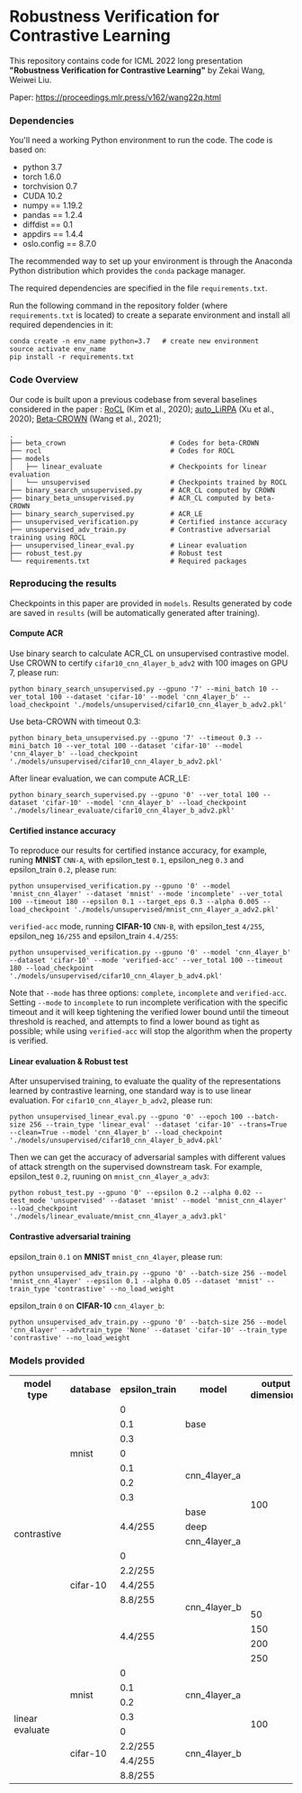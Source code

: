 # Robustness Verification for Contrastive Learning

This repository contains code for ICML 2022 long presentation **"Robustness Verification for Contrastive Learning"** by Zekai Wang, Weiwei Liu.

Paper: https://proceedings.mlr.press/v162/wang22q.html

### Dependencies

You'll need a working Python environment to run the code. The code is based on:
- python 3.7
- torch 1.6.0
- torchvision 0.7
- CUDA 10.2
- numpy == 1.19.2
- pandas == 1.2.4
- diffdist == 0.1
- appdirs == 1.4.4
- oslo.config == 8.7.0

The recommended way to set up your environment is through the Anaconda Python distribution which provides the `conda` package manager.

The required dependencies are specified in the file `requirements.txt`.

Run the following command in the repository folder (where `requirements.txt` is located) to create a separate environment and install all required dependencies in it:

```shell
conda create -n env_name python=3.7   # create new environment
source activate env_name
pip install -r requirements.txt
```

### Code Overview

Our code is built upon a previous codebase from several baselines considered in the paper :
[RoCL](https://github.com/Kim-Minseon/RoCL) (Kim et al., 2020); 
[auto_LiRPA](https://github.com/KaidiXu/auto_LiRPA) (Xu et al., 2020); 
[Beta-CROWN](https://github.com/KaidiXu/Beta-CROWN) (Wang et al., 2021); 

```
.
├── beta_crown                          # Codes for beta-CROWN
├── rocl                                # Codes for ROCL
├── models 			
│   ├── linear_evaluate                 # Checkpoints for linear evaluation
│   └── unsupervised                    # Checkpoints trained by ROCL
├── binary_search_unsupervised.py       # ACR_CL computed by CROWN
├── binary_beta_unsupervised.py         # ACR_CL computed by beta-CROWN
├── binary_search_supervised.py         # ACR_LE
├── unsupervised_verification.py        # Certified instance accuracy
├── unsupervised_adv_train.py           # Contrastive adversarial training using ROCL
├── unsupervised_linear_eval.py         # Linear evaluation
├── robust_test.py                      # Robust test
└── requirements.txt                    # Required packages
```

### Reproducing the results
Checkpoints in this paper are provided in  `models`. Results generated by code are saved in `results` (will be automatically generated after training).

#### Compute ACR
Use binary search to calculate ACR_CL on unsupervised contrastive model.
Use CROWN to certify `cifar10_cnn_4layer_b_adv2` with 100 images on GPU 7, please run:
```shell
python binary_search_unsupervised.py --gpuno '7' --mini_batch 10 --ver_total 100 --dataset 'cifar-10' --model 'cnn_4layer_b' --load_checkpoint './models/unsupervised/cifar10_cnn_4layer_b_adv2.pkl'
```
Use beta-CROWN with timeout 0.3:
```shell
python binary_beta_unsupervised.py --gpuno '7' --timeout 0.3 --mini_batch 10 --ver_total 100 --dataset 'cifar-10' --model 'cnn_4layer_b' --load_checkpoint './models/unsupervised/cifar10_cnn_4layer_b_adv2.pkl'
```
After linear evaluation, we can compute ACR_LE:
```shell
python binary_search_supervised.py --gpuno '0' --ver_total 100 --dataset 'cifar-10' --model 'cnn_4layer_b' --load_checkpoint './models/linear_evaluate/cifar10_cnn_4layer_b_adv2.pkl'
```


#### Certified instance accuracy
To reproduce our results for certified instance accuracy, for example, runing **MNIST** `CNN-A`, with epsilon_test `0.1`, epsilon_neg `0.3` and epsilon_train `0.2`, please run:
```shell
python unsupervised_verification.py --gpuno '0' --model 'mnist_cnn_4layer' --dataset 'mnist' --mode 'incomplete' --ver_total 100 --timeout 180 --epsilon 0.1 --target_eps 0.3 --alpha 0.005 --load_checkpoint './models/unsupervised/mnist_cnn_4layer_a_adv2.pkl'
```

`verified-acc` mode, running **CIFAR-10** `CNN-B`, with epsilon_test `4/255`, epsilon_neg `16/255` and epsilon_train `4.4/255`:

```shell
python unsupervised_verification.py --gpuno '0' --model 'cnn_4layer_b' --dataset 'cifar-10' --mode 'verified-acc' --ver_total 100 --timeout 180 --load_checkpoint './models/unsupervised/cifar10_cnn_4layer_b_adv4.pkl'
```

Note that `--mode` has three options: `complete`, `incomplete` and `verified-acc`. Setting `--mode` to `incomplete` to run incomplete verification with the specific timeout and it will keep tightening the verified lower bound until the timeout threshold is reached, and attempts to find a lower bound as tight as possible; while using `verified-acc` will stop the algorithm when the property is verified.


#### Linear evaluation & Robust test
After unsupervised training, to evaluate the quality of the representations learned by contrastive learning, one standard way is to use linear evaluation. For `cifar10_cnn_4layer_b_adv2`, please run:
```shell
python unsupervised_linear_eval.py --gpuno '0' --epoch 100 --batch-size 256 --train_type 'linear_eval' --dataset 'cifar-10' --trans=True --clean=True --model 'cnn_4layer_b' --load_checkpoint './models/unsupervised/cifar10_cnn_4layer_b_adv4.pkl'
```
Then we can get the accuracy of adversarial samples with different values of attack strength on the supervised downstream task. For example, epsilon_test `0.2`, ruuning on `mnist_cnn_4layer_a_adv3`:
```shell
python robust_test.py --gpuno '0' --epsilon 0.2 --alpha 0.02 --test_mode 'unsupervised' --dataset 'mnist' --model 'mnist_cnn_4layer' --load_checkpoint './models/linear_evaluate/mnist_cnn_4layer_a_adv3.pkl'
```

####  Contrastive adversarial training
epsilon_train `0.1` on **MNIST** `mnist_cnn_4layer`, please run:
```shell
python unsupervised_adv_train.py --gpuno '0' --batch-size 256 --model 'mnist_cnn_4layer' --epsilon 0.1 --alpha 0.05 --dataset 'mnist' --train_type 'contrastive' --no_load_weight
```
epsilon_train `0` on **CIFAR-10** `cnn_4layer_b`:
```shell
python unsupervised_adv_train.py --gpuno '0' --batch-size 256 --model 'cnn_4layer' --advtrain_type 'None' --dataset 'cifar-10' --train_type 'contrastive' --no_load_weight
```

### Models provided
<table>
    <tr>
        <th>model type</th>
        <th>database</th>
        <th>epsilon_train</th>
        <th>model</th>
        <th>output dimensions</th>
        <th>file name</th>
    </tr>
    <tr>
        <td rowspan="18">contrastive</td>
        <td rowspan="7">mnist</td>
        <td>0</td>
        <td rowspan="3">base</td>
        <td rowspan="14">100</td>
        <td>mnist_base</td>
    </tr>
    <tr>
        <td>0.1</td>
        <td>mnist_base_adv1</td>
    </tr>
    <tr>
        <td>0.3</td>
        <td>mnist_base_adv3</td>
    </tr>
    <tr>
        <td>0</td>
        <td rowspan="4">cnn_4layer_a</td>
        <td>mnist_cnn_4layer_a</td>
    </tr>
    <tr>
        <td>0.1</td>
        <td>mnist_cnn_4layer_a_adv1</td>
    </tr>
    <tr>
        <td>0.2</td>
        <td>mnist_cnn_4layer_a_adv2</td>
    </tr>
    <tr>
        <td>0.3</td>
        <td>mnist_cnn_4layer_a_adv3</td>
    </tr>
    <tr>
        <td rowspan="11">cifar-10</td>
        <td rowspan="3">4.4/255</td>
        <td>base</td>
        <td>cifar10_base_adv4</td>
    </tr>
    <tr>
        <td>deep</td>
        <td>cifar10_deep_adv4</td>
    </tr>
    <tr>
        <td>cnn_4layer_a</td>
        <td>cifar10_cnn_4layer_a_adv4</td>
    </tr>
    <tr>
        <td>0</td>
        <td rowspan="8">cnn_4layer_b</td>
        <td>cifar10_cnn_4layer_b</td>
    </tr>
    <tr>
        <td>2.2/255</td>
        <td>cifar10_cnn_4layer_b_adv2</td>
    </tr>
    <tr>
        <td>4.4/255</td>
        <td>cifar10_cnn_4layer_b_adv4</td>
    </tr>
    <tr>
        <td>8.8/255</td>
        <td>cifar10_cnn_4layer_b_adv8</td>
    </tr>
    <tr>
        <td rowspan="4">4.4/255</td>
        <td>50</td>
        <td>cifar10_cnn_4layer_b_adv4_dim50</td>
    </tr>
    <tr>
        <td>150</td>
        <td>cifar10_cnn_4layer_b_adv4_dim150</td>
    </tr>
    <tr>
        <td>200</td>
        <td>cifar10_cnn_4layer_b_adv4_dim200</td>
    </tr>
    <tr>
        <td>250</td>
        <td>cifar10_cnn_4layer_b_adv4_dim250</td>
    </tr>
    <tr>
        <td rowspan="8">linear evaluate</td>
        <td rowspan="4">mnist</td>
        <td>0</td>
        <td rowspan="4">cnn_4layer_a</td>
        <td rowspan="8">100</td>
        <td>mnist_cnn_4layer_a</td>
    </tr>
    <tr>
        <td>0.1</td>
        <td>mnist_cnn_4layer_a_adv1</td>
    </tr>
    <tr>
        <td>0.2</td>
        <td>mnist_cnn_4layer_a_adv2</td>
    </tr>
    <tr>
        <td>0.3</td>
        <td>mnist_cnn_4layer_a_adv3</td>
    </tr>
    <tr>
        <td rowspan="4">cifar-10</td>
        <td>0</td>
        <td rowspan="4">cnn_4layer_b</td>
        <td>cifar10_cnn_4layer_b</td>
    </tr>
    <tr>
        <td>2.2/255</td>
        <td>cifar10_cnn_4layer_b_adv2</td>
    </tr>
    <tr>
        <td>4.4/255</td>
        <td>cifar10_cnn_4layer_b_adv4</td>
    </tr>
    <tr>
        <td>8.8/255</td>
        <td>cifar10_cnn_4layer_b_adv8</td>
    </tr>
</table>

